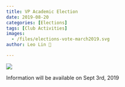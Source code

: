 ```yaml
---
title: VP Academic Election
date: 2019-08-20
categories: [Elections]
tags: [Club Activities]
images:
  - /files/elections-vote-march2019.svg
author: Leo Lin 🦁

---
```


![](/files/elections-vote-march2019.svg)


Information will be available on Sept 3rd, 2019
